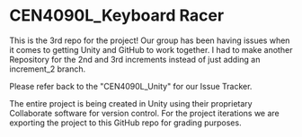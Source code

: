 # CEN4090L_Keyboard Racer

This is the 3rd repo for the project!
Our group has been having issues when it comes to getting Unity and GitHub to work together.
I had to make another Repository for the 2nd and 3rd increments instead of just adding an increment_2 branch.

Please refer back to the "CEN4090L_Unity" for our Issue Tracker.

The entire project is being created in Unity using their proprietary Collaborate software for version control. 
For the project iterations we are exporting the project to this GitHub repo for grading purposes.
